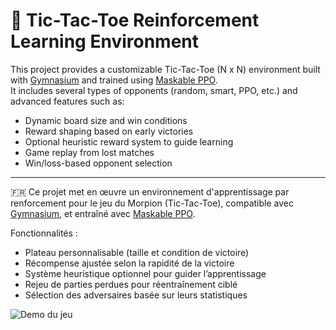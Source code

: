 # 🤖 Tic-Tac-Toe Reinforcement Learning Environment

This project provides a customizable Tic-Tac-Toe (N x N) environment built with [Gymnasium](https://gymnasium.farama.org/) and trained using [Maskable PPO](https://github.com/Stable-Baselines-Team/stable-baselines3-contrib).  
It includes several types of opponents (random, smart, PPO, etc.) and advanced features such as:
- Dynamic board size and win conditions
- Reward shaping based on early victories
- Optional heuristic reward system to guide learning
- Game replay from lost matches
- Win/loss-based opponent selection

---

🇫🇷 Ce projet met en œuvre un environnement d'apprentissage par renforcement pour le jeu du Morpion (Tic-Tac-Toe), compatible avec [Gymnasium](https://gymnasium.farama.org/), et entraîné avec [Maskable PPO](https://github.com/Stable-Baselines-Team/stable-baselines3-contrib).

Fonctionnalités :
- Plateau personnalisable (taille et condition de victoire)
- Récompense ajustée selon la rapidité de la victoire
- Système heuristique optionnel pour guider l’apprentissage
- Rejeu de parties perdues pour réentraînement ciblé
- Sélection des adversaires basée sur leurs statistiques

![Demo du jeu](gameboard_images/game_3_3_20250708_190638/tic_tac_toe.gif)
